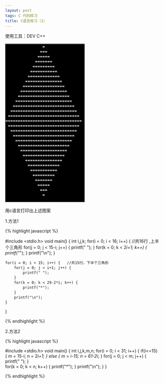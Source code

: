 ```yaml
---
layout: post
tags: C 代码练习 
title: C语言练习（1）
---
```


使用工具：DEV C++

![](/assets/img/2016-07-05-C1/1.png)

用c语言打印出上述图案

1.方法1

{% highlight javascript %}

#include <stdio.h>
void main() {
	int i,j,k;
	for(i = 0; i < 16; i++) {	//共16行 ,上半个三角形 
		for(j = 0; j < 15-i; j++) {
			printf(" ");
		}
		for(k = 0; k < 2*i+1; k++) {
			printf("*");
		}
		printf("\n"); 
	}
	
	for(i = 0; i < 15; i++) {	//共15行，下半个三角形  
		for(j = 0; j < i+1; j++) {
			printf(" ");
		}
		for(k = 0; k < 29-2*i; k++) {
			printf("*");
		}
		printf("\n");
	} 
}

{% endhighlight %}

2.方法2

{% highlight javascript %}

#include <stdio.h>
void main() {
	int i,j,k,m,n;
	for(i = 0; i < 31; i++) {
		if(i<=15) {
			m = 15-i;
			n = 2*i+1;
		} else {
			m = i-15;
			n = 61-2*i;
		}
		for(j = 0; j < m; j++) {
			printf(" ");
		}	
		for(k = 0; k < n; k++) {
			printf("*");
		}
		printf("\n");
	}
}

{% endhighlight %}
